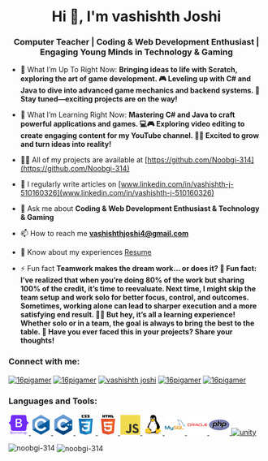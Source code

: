<h1 align="center">Hi 👋, I'm vashishth Joshi</h1>
<h3 align="center">Computer Teacher | Coding & Web Development Enthusiast | Engaging Young Minds in Technology & Gaming</h3>

- 🔭 What I’m Up To Right Now: **Bringing ideas to life with Scratch, exploring the art of game development. 🎮 Leveling up with C# and Java to dive into advanced game mechanics and backend systems. 🚀 Stay tuned—exciting projects are on the way!**

- 🌱 What I’m Learning Right Now: **Mastering C# and Java to craft powerful applications and games. 💻🎮 Exploring video editing to create engaging content for my YouTube channel. 🎥✨ Excited to grow and turn ideas into reality!**

- 👨‍💻 All of my projects are available at [https://github.com/Noobgi-314](https://github.com/Noobgi-314)

- 📝 I regularly write articles on [www.linkedin.com/in/vashishth-j-510160326](www.linkedin.com/in/vashishth-j-510160326)

- 💬 Ask me about **Coding & Web Development Enthusiast & Technology & Gaming**

- 📫 How to reach me **vashishthjoshi4@gmail.com**

- 📄 Know about my experiences [Resume ](https://drive.google.com/file/d/1M_7UnWg9lS5peJF3AGeTUwrAf8pVAhS0/view?usp=drive_link)

- ⚡ Fun fact **Teamwork makes the dream work... or does it? 🤔 Fun fact: I’ve realized that when you’re doing 80% of the work but sharing 100% of the credit, it’s time to reevaluate. Next time, I might skip the team setup and work solo for better focus, control, and outcomes. Sometimes, working alone can lead to sharper execution and a more satisfying end result. 💼💪 But hey, it’s all a learning experience! Whether solo or in a team, the goal is always to bring the best to the table. 🚀 Have you ever faced this in your projects? Share your thoughts!**

<h3 align="left">Connect with me:</h3>
<p align="left">
<a href="https://dev.to/16pigamer" target="blank"><img align="center" src="https://raw.githubusercontent.com/rahuldkjain/github-profile-readme-generator/master/src/images/icons/Social/devto.svg" alt="16pigamer" height="30" width="40" /></a>
<a href="https://twitter.com/16pigamer" target="blank"><img align="center" src="https://raw.githubusercontent.com/rahuldkjain/github-profile-readme-generator/master/src/images/icons/Social/twitter.svg" alt="16pigamer" height="30" width="40" /></a>
<a href="https://linkedin.com/in/vashishth joshi" target="blank"><img align="center" src="https://raw.githubusercontent.com/rahuldkjain/github-profile-readme-generator/master/src/images/icons/Social/linked-in-alt.svg" alt="vashishth joshi" height="30" width="40" /></a>
<a href="https://www.youtube.com/c/16pigamer" target="blank"><img align="center" src="https://raw.githubusercontent.com/rahuldkjain/github-profile-readme-generator/master/src/images/icons/Social/youtube.svg" alt="16pigamer" height="30" width="40" /></a>
<a href="https://discord.gg/16pigamer" target="blank"><img align="center" src="https://raw.githubusercontent.com/rahuldkjain/github-profile-readme-generator/master/src/images/icons/Social/discord.svg" alt="16pigamer" height="30" width="40" /></a>
</p>

<h3 align="left">Languages and Tools:</h3>
<p align="left"> <a href="https://getbootstrap.com" target="_blank" rel="noreferrer"> <img src="https://raw.githubusercontent.com/devicons/devicon/master/icons/bootstrap/bootstrap-plain-wordmark.svg" alt="bootstrap" width="40" height="40"/> </a> <a href="https://www.cprogramming.com/" target="_blank" rel="noreferrer"> <img src="https://raw.githubusercontent.com/devicons/devicon/master/icons/c/c-original.svg" alt="c" width="40" height="40"/> </a> <a href="https://www.w3schools.com/cpp/" target="_blank" rel="noreferrer"> <img src="https://raw.githubusercontent.com/devicons/devicon/master/icons/cplusplus/cplusplus-original.svg" alt="cplusplus" width="40" height="40"/> </a> <a href="https://www.w3schools.com/css/" target="_blank" rel="noreferrer"> <img src="https://raw.githubusercontent.com/devicons/devicon/master/icons/css3/css3-original-wordmark.svg" alt="css3" width="40" height="40"/> </a> <a href="https://www.w3.org/html/" target="_blank" rel="noreferrer"> <img src="https://raw.githubusercontent.com/devicons/devicon/master/icons/html5/html5-original-wordmark.svg" alt="html5" width="40" height="40"/> </a> <a href="https://developer.mozilla.org/en-US/docs/Web/JavaScript" target="_blank" rel="noreferrer"> <img src="https://raw.githubusercontent.com/devicons/devicon/master/icons/javascript/javascript-original.svg" alt="javascript" width="40" height="40"/> </a> <a href="https://www.linux.org/" target="_blank" rel="noreferrer"> <img src="https://raw.githubusercontent.com/devicons/devicon/master/icons/linux/linux-original.svg" alt="linux" width="40" height="40"/> </a> <a href="https://www.mysql.com/" target="_blank" rel="noreferrer"> <img src="https://raw.githubusercontent.com/devicons/devicon/master/icons/mysql/mysql-original-wordmark.svg" alt="mysql" width="40" height="40"/> </a> <a href="https://www.oracle.com/" target="_blank" rel="noreferrer"> <img src="https://raw.githubusercontent.com/devicons/devicon/master/icons/oracle/oracle-original.svg" alt="oracle" width="40" height="40"/> </a> <a href="https://www.php.net" target="_blank" rel="noreferrer"> <img src="https://raw.githubusercontent.com/devicons/devicon/master/icons/php/php-original.svg" alt="php" width="40" height="40"/> </a> <a href="https://unity.com/" target="_blank" rel="noreferrer"> <img src="https://www.vectorlogo.zone/logos/unity3d/unity3d-icon.svg" alt="unity" width="40" height="40"/> </a> </p>

<p><img align="left" src="https://github-readme-stats.vercel.app/api/top-langs?username=noobgi-314&show_icons=true&locale=en&layout=compact" alt="noobgi-314" /></p>

<p>&nbsp;<img align="center" src="https://github-readme-stats.vercel.app/api?username=noobgi-314&show_icons=true&locale=en" alt="noobgi-314" /></p>

<!-- <h1 align="center">Hi 👋, I'm vashishth Joshi</h1>
<h3 align="center">A passionate frontend developer from India</h3>

- 🌱 I’m currently learning **C# and Java**

- 👨‍💻 All of my projects are available at [https://github.com/Noobgi-314](https://github.com/Noobgi-314)

- 📫 How to reach me **vashishthjoshi4@gmail.com**

- 📄 Know about my experiences [https://www.canva.com/design/DAGWbPWmvEo/AL0yFyDMok747V5N7Ekaew/edit](https://www.canva.com/design/DAGWbPWmvEo/AL0yFyDMok747V5N7Ekaew/edit)

<h3 align="left">Connect with me:</h3>
<p align="left">
<a href="https://www.linkedin.com/in/vashishth-j-510160326/" target="blank"><img align="center" src="https://raw.githubusercontent.com/rahuldkjain/github-profile-readme-generator/master/src/images/icons/Social/linked-in-alt.svg" alt="vashishth joshi" height="30" width="40" /></a>
<a href="https://www.youtube.com/@16piGamer" target="blank"><img align="center" src="https://raw.githubusercontent.com/rahuldkjain/github-profile-readme-generator/master/src/images/icons/Social/youtube.svg" alt="16pigamer" height="30" width="40" /></a>
</p>

<h3 align="left">Languages and Tools:</h3>
<p align="left"> <a href="https://getbootstrap.com" target="_blank" rel="noreferrer"> <img src="https://raw.githubusercontent.com/devicons/devicon/master/icons/bootstrap/bootstrap-plain-wordmark.svg" alt="bootstrap" width="40" height="40"/> </a> <a href="https://www.cprogramming.com/" target="_blank" rel="noreferrer"> <img src="https://raw.githubusercontent.com/devicons/devicon/master/icons/c/c-original.svg" alt="c" width="40" height="40"/> </a> <a href="https://www.w3schools.com/cpp/" target="_blank" rel="noreferrer"> <img src="https://raw.githubusercontent.com/devicons/devicon/master/icons/cplusplus/cplusplus-original.svg" alt="cplusplus" width="40" height="40"/> </a> <a href="https://www.w3schools.com/css/" target="_blank" rel="noreferrer"> <img src="https://raw.githubusercontent.com/devicons/devicon/master/icons/css3/css3-original-wordmark.svg" alt="css3" width="40" height="40"/> </a> <a href="https://www.w3.org/html/" target="_blank" rel="noreferrer"> <img src="https://raw.githubusercontent.com/devicons/devicon/master/icons/html5/html5-original-wordmark.svg" alt="html5" width="40" height="40"/> </a> <a href="https://developer.mozilla.org/en-US/docs/Web/JavaScript" target="_blank" rel="noreferrer"> <img src="https://raw.githubusercontent.com/devicons/devicon/master/icons/javascript/javascript-original.svg" alt="javascript" width="40" height="40"/> </a> <a href="https://www.linux.org/" target="_blank" rel="noreferrer"> <img src="https://raw.githubusercontent.com/devicons/devicon/master/icons/linux/linux-original.svg" alt="linux" width="40" height="40"/> </a> <a href="https://www.mysql.com/" target="_blank" rel="noreferrer"> <img src="https://raw.githubusercontent.com/devicons/devicon/master/icons/mysql/mysql-original-wordmark.svg" alt="mysql" width="40" height="40"/> </a> <a href="https://www.oracle.com/" target="_blank" rel="noreferrer"> <img src="https://raw.githubusercontent.com/devicons/devicon/master/icons/oracle/oracle-original.svg" alt="oracle" width="40" height="40"/> </a> <a href="https://www.php.net" target="_blank" rel="noreferrer"> <img src="https://raw.githubusercontent.com/devicons/devicon/master/icons/php/php-original.svg" alt="php" width="40" height="40"/> </a> <a href="https://unity.com/" target="_blank" rel="noreferrer"> <img src="https://www.vectorlogo.zone/logos/unity3d/unity3d-icon.svg" alt="unity" width="40" height="40"/> </a> </p>

<p>&nbsp;<img align="center" src="https://github-readme-stats.vercel.app/api?username=noobgi-314&show_icons=true&locale=en" alt="noobgi-314" /></p> -->

<!---
Noobgi-314/Noobgi-314 is a ✨ special ✨ repository because its `README.md` (this file) appears on your GitHub profile.
You can click the Preview link to take a look at your changes.
add links of linkedin and youtube 
--->
